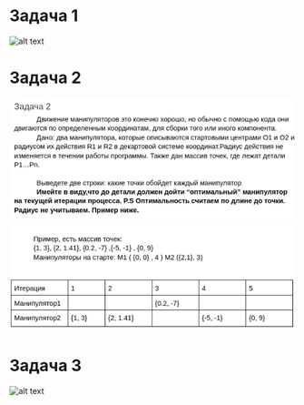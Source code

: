 # Задача 1
![alt text](tasks_screenshots/task.png "")
# Задача 2
![alt text](tasks_screenshots/task_2_1.png "")
![alt text](tasks_screenshots/task_2_2.png "")
# Задача 3
![alt text](taskы_screenshots/task_3.png "")

